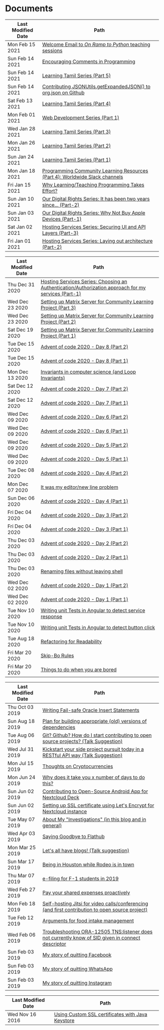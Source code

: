 # Documents

Last Modified Date|Path
-|-
Mon Feb 15 2021|[Welcome Email to _On Ramp to Python_ teaching sessions](teaching-programming-welcome-email.md)
Sun Feb 14 2021|[Encouraging Comments in Programming](encouraging-commenting-in-python-programming.md)
Sun Feb 14 2021|[Learning Tamil Series (Part 5)](learning-tamil-series-part-5.md)
Sun Feb 14 2021|[Contributing JSONUtils.getExpandedJSON() to org.json on Github](contributing-jsonutils-getexpandedjson-org-json.md)
Sat Feb 13 2021|[Learning Tamil Series (Part 4)](learning-tamil-series-part-4.md)
Mon Feb 01 2021|[Web Development Series (Part 1)](web-development-series-part-1.md)
Wed Jan 28 2021|[Learning Tamil Series (Part 3)](learning-tamil-series-part-3.md)
Mon Jan 26 2021|[Learning Tamil Series (Part 2)](learning-tamil-series-part-2.md)
Sun Jan 24 2021|[Learning Tamil Series (Part 1)](learning-tamil-series-part-1.md)
Mon Jan 18 2021|[Programming Community Learning Resources (Part 4): Worldwide Slack channels](programming-community-learning-resources-series-part-4.md)
Fri Jan 15 2021|[Why Learning/Teaching Programming Takes Effort?](why-learning-teaching-programming-takes-effort.md)
Sun Jan 10 2021|[Our Digital Rights Series: It has been two years since... (Part-2)](our-digital-rights-series-part-2.md)
Sun Jan 03 2021|[Our Digital Rights Series: Why Not Buy Apple Devices (Part-1)](our-digital-rights-series-part-1.md)
Sat Jan 02 2021|[Hosting Services Series: Securing UI and API Layers (Part-3)](hosting-services-series-part-3.md)
Fri Jan 01 2021|[Hosting Services Series: Laying out architecture (Part-2)](hosting-services-series-part-2.md)

Last Modified Date|Path
-|-
Thu Dec 31 2020|[Hosting Services Series: Choosing an Authentication/Authorization approach for my services (Part-1)](hosting-services-series-part-1.md)
Wed Dec 23 2020|[Setting up Matrix Server for Community Learning Project (Part 3)](setting-up-matrix-server-for-community-learning-part-3.md)
Wed Dec 23 2020|[Setting up Matrix Server for Community Learning Project (Part 2)](setting-up-matrix-server-for-community-learning-part-2.md)
Sat Dec 19 2020|[Setting up Matrix Server for Community Learning Project (Part 1)](setting-up-matrix-server-for-community-learning-part-1.md)
Tue Dec 15 2020|[Advent of code 2020 - Day 8 (Part 2)](advent-of-code-2020-day-8-part-2.md)
Tue Dec 15 2020|[Advent of code 2020 - Day 8 (Part 1)](advent-of-code-2020-day-8-part-1.md)
Mon Dec 13 2020|[Invariants in computer science (and Loop Invariants)](loop-invariants.md)
Sat Dec 12 2020|[Advent of code 2020 - Day 7 (Part 2)](advent-of-code-2020-day-7-part-2.md)
Sat Dec 12 2020|[Advent of code 2020 - Day 7 (Part 1)](advent-of-code-2020-day-7-part-1.md)
Wed Dec 09 2020|[Advent of code 2020 - Day 6 (Part 2)](advent-of-code-2020-day-6-part-2.md)
Wed Dec 09 2020|[Advent of code 2020 - Day 6 (Part 1)](advent-of-code-2020-day-6-part-1.md)
Wed Dec 09 2020|[Advent of code 2020 - Day 5 (Part 2)](advent-of-code-2020-day-5-part-2.md)
Wed Dec 09 2020|[Advent of code 2020 - Day 5 (Part 1)](advent-of-code-2020-day-5-part-1.md)
Tue Dec 08 2020|[Advent of code 2020 - Day 4 (Part 2)](advent-of-code-2020-day-4-part-2.md)
Mon Dec 07 2020|[It was my editor/new line problem](it-was-my-editor-newline-problem.md)
Sun Dec 06 2020|[Advent of code 2020 - Day 4 (Part 1)](advent-of-code-2020-day-4-part-1.md)
Fri Dec 04 2020|[Advent of code 2020 - Day 3 (Part 2)](advent-of-code-2020-day-3-part-2.md)
Fri Dec 04 2020|[Advent of code 2020 - Day 3 (Part 1)](advent-of-code-2020-day-3-part-1.md)
Thu Dec 03 2020|[Advent of code 2020 - Day 2 (Part 2)](advent-of-code-2020-day-2-part-2.md)
Thu Dec 03 2020|[Advent of code 2020 - Day 2 (Part 1)](advent-of-code-2020-day-2-part-1.md)
Thu Dec 03 2020|[Renaming files without leaving shell](renaming-files-without-leaving-shell.md)
Wed Dec 02 2020|[Advent of code 2020 - Day 1 (Part 2)](advent-of-code-2020-day-1-part-2.md)
Wed Dec 02 2020|[Advent of code 2020 - Day 1 (Part 1)](advent-of-code-2020-day-1-part-1.md)
Tue Nov 10 2020|[Writing unit Tests in Angular to detect service response](writing-focussed-unit-tests-angular.md)
Tue Nov 10 2020|[Writing unit Tests in Angular to detect button click](writing-unit-tests-for-ui-events-angular.md)
Tue Aug 18 2020|[Refactoring for Readability](refactoring-for-readability.md)
Fri Mar 20 2020|[Skip-Bo Rules](skip-bo-rules.md)
Fri Mar 20 2020|[Things to do when you are bored](things-to-do-when-you-are-bored.md)

Last Modified Date|Path
-|-
Thu Oct 03 2019|[Writing Fail-safe Oracle Insert Statements](writing-fail-safe-oracle-insert-statements.md)
Sun Aug 18 2019|[Plan for building appropriate (old) versions of dependencies](plan-for-building-appropriate-old-versions-of-dependencies.md)
Tue Aug 06 2019|[Git? Github? How do I start contributing to open source projects? (Talk Suggestion)](intro-to-git-and-contributing-to-open-source.md )
Wed Jul 31 2019|[Kickstart your side project pursuit today in a RESTful API way (Talk Suggestion)](kickstart-your-side-project-in-a-restful-way-talk-suggestion.md)
Mon Jul 15 2019|[Thoughts on Cryptocurrencies](thoughts-on-cryptocurrencies.md)
Mon Jun 24 2019|[Why does it take you x number of days to do this?](why-does-it-take-3-days-to-develop-an-api-endpoint.md)
Sun Jun 02 2019|[Contributing to Open-Source Android App for Nextcloud Deck](contributing-to-open-source-android-app-for-nextcloud-deck.md)
Sun Jun 02 2019|[Setting up SSL certificate using Let's Encrypt for Nextcloud instance](setting-up-letsencrypt-ssl-for-nextcloud.md)
Tue May 07 2019|[About My "Investigations" (in this blog and in general)](about-my-investigations-in-this-blog-and-in-general.md)
Wed Apr 03 2019|[Saying Goodbye to Flathub](saying-goodbye-to-flathub.md)
Mon Mar 25 2019|[Let's all have blogs! (Talk suggestion)](lets-all-have-blogs-talk-suggestion.md)
Sun Mar 17 2019|[Being in Houston while Rodeo is in town](being-in-houston-while-rodeo-is-in-town.md)
Thu Mar 07 2019|[e-filing for F-1 students in 2019](e-filing-for-f-1-students-in-2019.md)
Wed Feb 27 2019|[Pay your shared expenses proactively](pay-your-shared-expenses-proactively.md)
Mon Feb 18 2019|[Self-hosting Jitsi for video calls/conferencing (and first contribution to open source project)](self-hosting-jitsi-for-video-calls-conferencing-and-first-contribution.md )
Tue Feb 12 2019|[Arguments for food intake management](arguments-for-food-intake-management.md)
Wed Feb 06 2019|[Troubleshooting ORA-12505 TNS:listener does not currently know of SID given in connect descriptor](troubleshooting-ora-12505-does-not-currently-know-of-sid-given-mule-4.md)
Sun Feb 03 2019|[My story of quitting Facebook](my-story-of-quitting-facebook.md)
Sun Feb 03 2019|[My story of quitting WhatsApp](my-story-of-quitting-whatsapp.md)
Sun Feb 03 2019|[My story of quitting Instagram](my-story-of-quitting-instagram.md)

Last Modified Date|Path
-|-
Wed Nov 16 2016|[Using Custom SSL certificates with Java Keystore](using-custom-certs-with-java-keystore-in-2016-jdk7.md)
